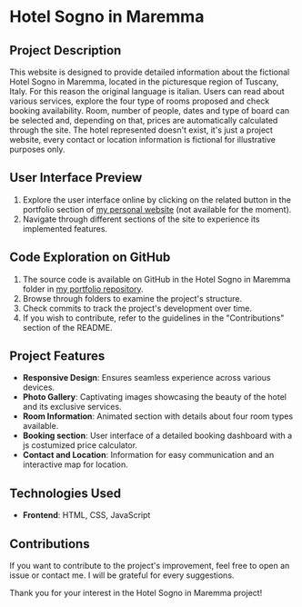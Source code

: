 # Hotel Sogno in Maremma

## Project Description

This website is designed to provide detailed information about the fictional Hotel Sogno in Maremma, located in the picturesque region of Tuscany, Italy. For this reason the original language is italian. Users can read about various services, explore the four type of rooms proposed and check booking availability. Room, number of people, dates and type of board can be selected and, depending on that, prices are automatically calculated through the site. The hotel represented doesn't exist, it's just a project website, every contact or location information is fictional for illustrative purposes only.

## User Interface Preview

1. Explore the user interface online by clicking on the related button in the portfolio section of [my personal website](insert-your-site-link) (not available for the moment).
2. Navigate through different sections of the site to experience its implemented features.

## Code Exploration on GitHub

1. The source code is available on GitHub in the Hotel Sogno in Maremma folder in [my portfolio repository](https://github.com/elena563/mywebdev-portfolio).
2. Browse through folders to examine the project's structure.
3. Check commits to track the project's development over time.
4. If you wish to contribute, refer to the guidelines in the "Contributions" section of the README.

## Project Features

- **Responsive Design**: Ensures seamless experience across various devices.
- **Photo Gallery**: Captivating images showcasing the beauty of the hotel and its exclusive services.
- **Room Information**: Animated section with details about four room types available.
- **Booking section**: User interface of a detailed booking dashboard with a js costumized price calculator.
- **Contact and Location**: Information for easy communication and an interactive map for location.

## Technologies Used

- **Frontend**: HTML, CSS, JavaScript

## Contributions

If you want to contribute to the project's improvement, feel free to open an issue or contact me. I will be grateful for every suggestions.

Thank you for your interest in the Hotel Sogno in Maremma project!






